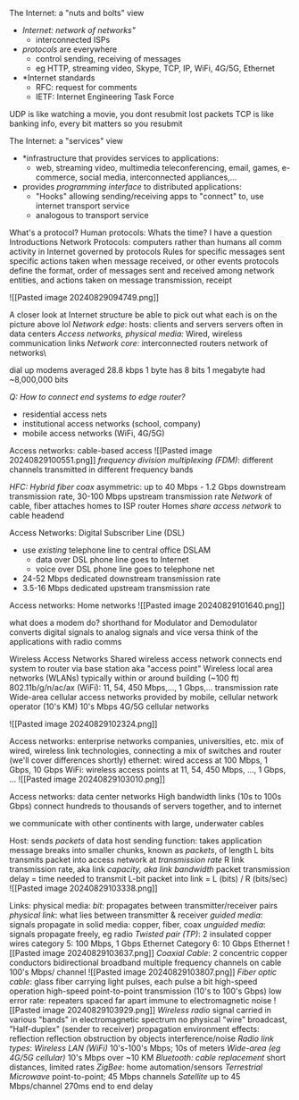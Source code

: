 The Internet: a "nuts and bolts" view
- *Internet: network of networks"*
	- interconnected ISPs
- *protocols* are everywhere
	- control sending, receiving of messages
	- eg HTTP, streaming video, Skype, TCP, IP, WiFi, 4G/5G, Ethernet
- *Internet standards
	- RFC: request for comments
	- IETF: Internet Engineering Task Force

UDP is like watching a movie, you dont resubmit lost packets
TCP is like banking info, every bit matters so you resubmit

The Internet: a "services" view
* *infrastructure that provides services to applications:
	* web, streaming video, multimedia teleconferencing, email, games, e-commerce, social media, interconnected appliances,...
* provides *programming interface* to distributed applications:
	* "Hooks" allowing sending/receiving apps to "connect" to, use internet transport service
	* analogous to transport service

What's a protocol?
	Human protocols:
		Whats the time?
		I have a question
		Introductions
	Network Protocols:
		computers rather than humans
		all comm activity in Internet governed by protocols
	Rules for 
		specific messages sent
		specific actions taken when message received, or other events
	protocols define the format, order of messages sent and received among network entities, and actions taken on message transmission, receipt

![[Pasted image 20240829094749.png]]

A closer look at Internet structure
	be able to pick out what each is on the picture above lol
	*Network edge*:
		hosts: clients and servers
		servers often in data centers
	*Access networks, physical media:*
		Wired, wireless communication links
	*Network core:*
		interconnected routers
		network of networks\

dial up modems averaged 28.8 kbps
1 byte has 8 bits
1 megabyte had ~8,000,000 bits

*Q: How to connect end systems to edge router?*
- residential access nets
- institutional access networks (school, company)
- mobile access networks (WiFi, 4G/5G)

Access networks: cable-based access
![[Pasted image 20240829100551.png]]
*frequency division multiplexing (FDM)*: different channels transmitted in different frequency bands

*HFC: Hybrid fiber coax*
	asymmetric: up to 40 Mbps - 1.2 Gbps downstream transmission rate, 30-100 Mbps upstream transmission rate
*Network* of cable, fiber attaches homes to ISP router
	Homes *share access network* to cable headend

Access Networks: Digital Subscriber Line (DSL)
- use *existing* telephone line to central office DSLAM
	- data over DSL phone line goes to Internet
	- voice over DSL phone line goes to telephone net
- 24-52 Mbps dedicated downstream transmission rate
- 3.5-16 Mbps dedicated upstream transmission rate

Access networks: Home networks
![[Pasted image 20240829101640.png]]

what does a modem do?
	shorthand for Modulator and Demodulator
		converts digital signals to analog signals and vice versa
		think of the applications with radio comms

Wireless Access Networks
	Shared wireless access network connects end system to router
		via base station aka "access point"
	Wireless local area networks (WLANs)
		typically within or around building (~100 ft)
		802.11b/g/n/ac/ax (WiFi): 11, 54, 450 Mbps,..., 1 Gbps,... transmission rate
	Wide-area cellular access networks
		provided by  mobile, cellular network operator (10's KM)
		10's Mbps
		4G/5G cellular networks

![[Pasted image 20240829102324.png]]

Access networks: enterprise networks
	companies, universities, etc.
	mix of wired, wireless link technologies, connecting a mix of switches and router (we'll cover differences shortly)
		ethernet: wired access at 100 Mbps, 1 Gbps, 10 Gbps
		WiFi: wireless access points at 11, 54, 450 Mbps, ..., 1 Gbps, ...
![[Pasted image 20240829103010.png]]


Access networks: data center networks
	High bandwidth links (10s to 100s Gbps)
	connect hundreds to thousands of servers together, and to internet

we communicate with other continents with large, underwater cables

Host: sends *packets* of data
	host sending function:
		takes application message
			breaks into smaller chunks, known as *packets*, of length L bits
			transmits packet into access network at *transmission rate* R
				link transmission rate, aka link *capacity, aka link bandwidth*
		packet transmission delay = time needed to transmit L-bit packet into link
			= L (bits) / R (bits/sec) 
	![[Pasted image 20240829103338.png]]

Links: physical media:
	*bit*: propagates between transmitter/receiver pairs
	*physical link*: what lies between transmitter & receiver
	*guided media*: signals propagate in solid media: copper, fiber, coax
	*unguided media*: signals propagate freely, eg radio
	*Twisted pair (TP)*: 2 insulated copper wires
		category 5: 100 Mbps, 1  Gbps Ethernet
		Category 6: 10 Gbps Ethernet
		![[Pasted image 20240829103637.png]]
	*Coaxial Cable*: 2 concentric copper conductors
		bidirectional
		broadband
			multiple frequency channels on cable
			100's Mbps/ channel
			![[Pasted image 20240829103807.png]]
	*Fiber optic cable*: glass fiber carrying light pulses, each pulse a bit
		high-speed operation
			high-speed point-to-point transmission (10's to 100's Gbps)
		low error rate:
			repeaters spaced far apart
			immune to electromagnetic noise
			![[Pasted image 20240829103929.png]]
	*Wireless radio* 
		signal carried in various "bands" in electromagnetic spectrum
		no physical "wire"
		broadcast, "Half-duplex" (sender to receiver)
		propagation environment effects: reflection
			reflection
			obstruction by objects
			interference/noise
	*Radio link types*:
		*Wireless LAN (WiFi)*
			10's-100's Mbps; 10s of meters
		*Wide-area (eg 4G/5G cellular)*
			10's Mbps over ~10 KM
		*Bluetooth: cable replacement*
			short distances, limited rates
		*ZigBee*: home automation/sensors
		*Terrestrial Microwave*
			point-to-point; 45 Mbps channels
		*Satellite*
			up to 45 Mbps/channel
			270ms end to end delay
	